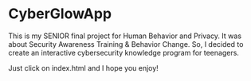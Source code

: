 # CyberGlowApp
This is my SENIOR final project for Human Behavior and Privacy. It was about Security Awareness Training & Behavior Change. So, I decided to create an interactive cybersecurity knowledge program for teenagers.

Just click on index.html and I hope you enjoy!
